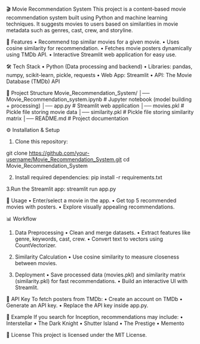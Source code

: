 🎬 Movie Recommendation System
This project is a content-based movie recommendation system built using Python and machine learning techniques. It suggests movies to users based on similarities in movie metadata such as genres, cast, crew, and storyline.

🚀 Features
• Recommend top similar movies for a given movie.
• Uses cosine similarity for recommendation.
• Fetches movie posters dynamically using TMDb API.
• Interactive Streamlit web application for easy use.

🛠️ Tech Stack
• Python (Data processing and backend)
• Libraries: pandas, numpy, scikit-learn, pickle, requests
• Web App: Streamlit
• API: The Movie Database (TMDb) API

📂 Project Structure
Movie_Recommendation_System/
│── Movie_Recommendation_system.ipynb   # Jupyter notebook (model building + processing)
│── app.py                              # Streamlit web application
│── movies.pkl                          # Pickle file storing movie data
│── similarity.pkl                      # Pickle file storing similarity matrix
│── README.md                           # Project documentation


⚙️ Installation & Setup
1. Clone this repository:

git clone https://github.com/your-username/Movie_Recommendation_System.git
cd Movie_Recommendation_System

2. Install required dependencies:
pip install -r requirements.txt

3.Run the Streamlit app:
streamlit run app.py

🎥 Usage
• Enter/select a movie in the app.
• Get top 5 recommended movies with posters.
• Explore visually appealing recommendations.

📊 Workflow
1. Data Preprocessing
   • Clean and merge datasets.
   • Extract features like genre, keywords, cast, crew.
   • Convert text to vectors using CountVectorizer.

2. Similarity Calculation
   • Use cosine similarity to measure closeness between movies.

3. Deployment
   • Save processed data (movies.pkl) and similarity matrix (similarity.pkl) for fast recommendations.
   • Build an interactive UI with Streamlit.

🔑 API Key
To fetch posters from TMDb:
   • Create an account on TMDb
   • Generate an API key.
   • Replace the API key inside app.py.

📌 Example
If you search for Inception, recommendations may include:
   • Interstellar
   • The Dark Knight
   • Shutter Island
   • The Prestige
   • Memento

📜 License
This project is licensed under the MIT License.
